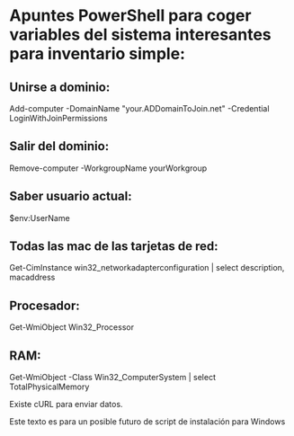 # Apuntes PowerShell para coger variables del sistema interesantes para inventario simple:

## Unirse a dominio:
Add-computer -DomainName "your.ADDomainToJoin.net" -Credential LoginWithJoinPermissions 

## Salir del dominio:
Remove-computer -WorkgroupName yourWorkgroup 

## Saber usuario actual:
$env:UserName

## Todas las mac de las tarjetas de red:
Get-CimInstance win32_networkadapterconfiguration | select description, macaddress 

## Procesador:
Get-WmiObject Win32_Processor

## RAM:
Get-WmiObject -Class Win32_ComputerSystem | select TotalPhysicalMemory

Existe cURL para enviar datos.

Este texto es para un posible futuro de script de instalación para Windows
